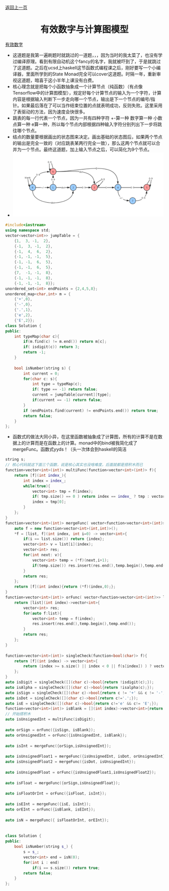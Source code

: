 [返回上一页](../index.md)

# <center>有效数字与计算图模型</center>

[有效数字](https://leetcode-cn.com/problems/valid-number/)

- 这道题是我第一遍刷题时就跳过的一道题，，，因为当时的我太菜了，也没有学过编译原理。看到有限自动机这个fancy的名字，我就被吓到了，于是就跳过了这道题。之后在ucsd上haskell这节函数式编程课之后，刚好要写一个小编译器，里面所学到的State Monad完全可以cover这道题。时隔一年，重新审视这道题，暗喜于这小半年上课没有白费。
- 核心理念就是把每个小函数抽象成一个计算节点（纯函数）（有点像Tensorflow中的计算图模型），规定好每个计算节点的输入为一个字符，计算内容是根据输入判断下一步走向哪一个节点，输出是下一个节点的编号/指针。如果最后落在了可以当作结束位置的点就表明成功，反则失败。这里采用了表驱动的方法，因为速度会快很多。
- 跳表的每一行代表一个节点，因为一共有四种字符 +-算一种 数字算一种 小数点算一种 e算一种，所以每个节点内部根据四种输入字符分别列出下一步将跳往哪个节点。
- 结点的数量要根据画出的状态图来决定。画出基础的状态图后，如果两个节点的输出是完全一致的（对应跳表某两行完全一致），那么这两个节点就可以合并为一个节点。最终这道题，加上输入节点之后，可以简化为9个节点。
- ![img](./img.jpg)

```c++
#include<iostream>
using namespace std;
vector<vector<int>> jumpTable = {
    {1,  3, -1,  2},
    {-1,  3, -1,  2},
    {-1,  4,  6,  2},
    {-1, -1, -1,  5},
    {-1, -1,  6,  5},
    {-1, -1,  6,  5},
    {7,  -1, -1,  8},
    {-1, -1, -1,  8},
    {-1, -1, -1,  8}};
unordered_set<int> endPoints = {2,4,5,8};
unordered_map<char,int> m = {
    {'+',0},
    {'-',0},
    {'.',1},
    {'e',2},
    {'E',2}};
class Solution {
public:
    int typeMap(char c){
        if(m.find(c) != m.end()) return m[c];
        if( isdigit(c)) return 3;
        return -1;
    }
    
    bool isNumber(string s) {
        int current = 0;
        for(char c: s){
            int type = typeMap(c);
            if( type == -1) return false;
            current = jumpTable[current][type];
            if(current == -1) return false;
        }
        if (endPoints.find(current) != endPoints.end()) return true;
        return false;
    }  
};
```

- 函数式的做法大同小异，在这里函数被抽象成了计算图，所有的计算不是在数据上的计算而是在函数上的计算。monad中的bind被我简化成了mergeFunc。函数式yyds！（头一次体会到haskell的简洁

```c++
string s;
// 核心代码就这下面三个函数，说是核心其实也没啥难度，后面就都是搭积木而已
function<vector<int>(int)> multiFunc(function<vector<int>(int)> f){
    return [f](int index_){
        int index = index_;
        while(true){
            vector<int> tmp = f(index);
            if( tmp.size() == 0 ) return index == index_ ? tmp : vector<int>{index};
            index = tmp[0];
        }
    };
}
function<vector<int>(int)> mergeFunc( vector<function<vector<int>(int)>> list){
    auto f = new function<vector<int>(int,int)>();
    *f = [list, f](int index, int i=0) -> vector<int>{
        if(i == list.size()) return {index};
        vector<int> v = list[i](index);
        vector<int> res;
        for(int next: v){
            vector<int> temp = (*f)(next,i+1);
            if(temp.size()) res.insert(res.end(),temp.begin(),temp.end());
        }
        return res;
    };
    return [f](int index){return (*f)(index,0);};
}
function<vector<int>(int)> orFunc( vector<function<vector<int>(int)>> list){
    return [list](int index)->vector<int>{
        vector<int> res;
        for(auto f:list){
            vector<int> temp = f(index);
            res.insert(res.end(),temp.begin(),temp.end());
        }
        return res;
    };
}

function<vector<int>(int)> singleCheck(function<bool(char)> f){
    return [f](int index) -> vector<int>{
        return (index >= s.size() || index < 0 || f(s[index]) ) ? vector<int>{} : vector<int>{index+1};
    };
}
auto isDigit = singleCheck([](char c)->bool{return !isdigit(c);});
auto isAlpha = singleCheck([](char c)->bool{return !isalpha(c);});
auto isSign = singleCheck([](char c)->bool{return c != '+' && c != '-';});
auto isDot = singleCheck([](char c)->bool{return c!='.';});
auto isE = singleCheck([](char c)->bool{return c!='e' && c!= 'E';});
function<vector<int>(int)> isBlank = [](int index)->vector<int>{return {index}; };
// 开始搭积木
auto isUnsignedInt = multiFunc(isDigit);

auto orSign = orFunc({isSign, isBlank});
auto orUnsignedInt = orFunc({isUnsignedInt, isBlank});

auto isInt = mergeFunc({orSign,isUnsignedInt});

auto isUnsignedFloat1 = mergeFunc({isUnsignedInt, isDot, orUnsignedInt});
auto isUnsignedFloat2 = mergeFunc({isDot, isUnsignedInt});

auto isUnsignedFloat = orFunc({isUnsignedFloat1,isUnsignedFloat2});

auto isFloat = mergeFunc({orSign,isUnsignedFloat});

auto isFloatOrInt = orFunc({isFloat, isInt});

auto isEInt = mergeFunc({isE, isInt});
auto orEInt = orFunc({isBlank, isEInt});

auto isN = mergeFunc({ isFloatOrInt, orEInt});


class Solution {
public:
    bool isNumber(string s_) {
        s = s_;
        vector<int> end = isN(0);
        for(int i : end)
            if(i == s.size()) return true;
        return false;
    }  
};
```

